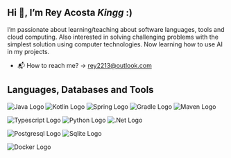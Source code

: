 ## Hi 👋, I’m Rey Acosta *Kingg* :)
I’m passionate about learning/teaching about software languages, tools and cloud computing. 
Also interested in solving challenging problems with the simplest solution using computer technologies.
Now learning how to use AI in my projects.

- :mailbox_with_mail: How to reach me? -> rey2213@outlook.com

## Languages, Databases and Tools

![Java Logo](https://www.vectorlogo.zone/logos/java/java-ar21.svg)
![Kotlin Logo](https://www.vectorlogo.zone/logos/kotlinlang/kotlinlang-ar21.svg)
![Spring Logo](https://www.vectorlogo.zone/logos/springio/springio-ar21.svg)
![Gradle Logo](https://www.vectorlogo.zone/logos/gradle/gradle-ar21.svg)
![Maven Logo](https://www.vectorlogo.zone/logos/apache_maven/apache_maven-ar21.svg)

![Typescript Logo](https://www.vectorlogo.zone/logos/typescriptlang/typescriptlang-ar21.svg)
![Python Logo](https://www.vectorlogo.zone/logos/python/python-horizontal.svg)
![.Net Logo](https://www.vectorlogo.zone/logos/dotnet/dotnet-ar21.svg)

![Postgresql Logo](https://www.vectorlogo.zone/logos/postgresql/postgresql-horizontal.svg)
![Sqlite Logo](https://www.vectorlogo.zone/logos/sqlite/sqlite-ar21.svg)

![Docker Logo](https://www.vectorlogo.zone/logos/docker/docker-ar21.svg)

<!--
Here are some ideas to get you started:

- 🔭 I’m currently working on ...
- 🌱 I’m currently learning ...
- 👯 I’m looking to collaborate on ...
- 🤔 I’m looking for help with ...
- 💬 Ask me about ...
- 📫 How to reach me: ...
- 😄 Pronouns: ...
- ⚡ Fun fact: ...
-->
